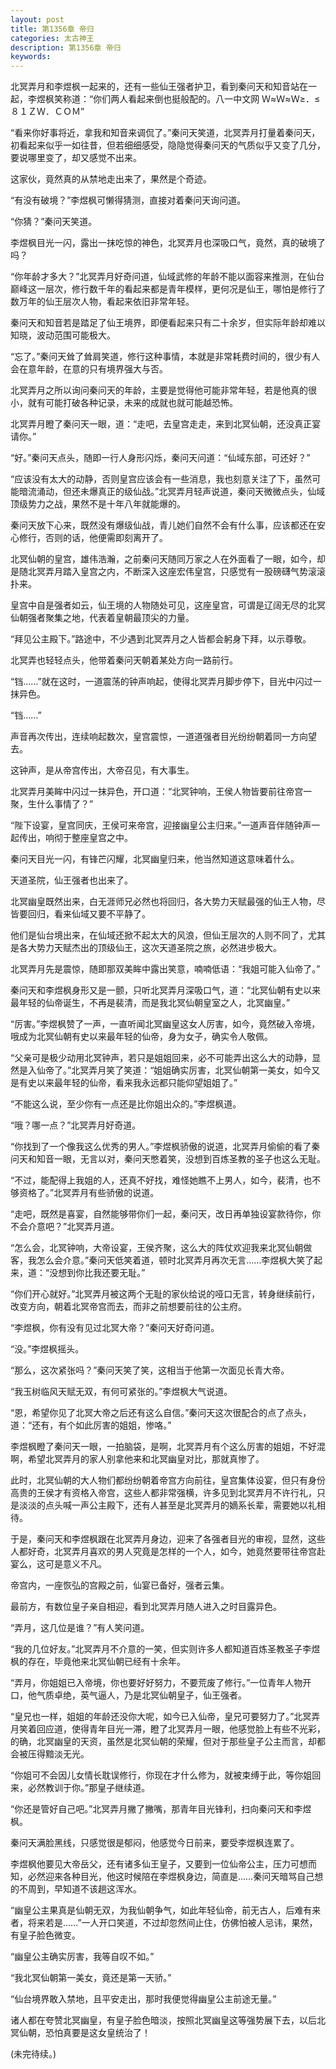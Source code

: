 ```yaml
---
layout: post
title: 第1356章 帝归
categories: 太古神王
description: 第1356章 帝归
keywords:
---
```


北冥弄月和李煜枫一起来的，还有一些仙王强者护卫，看到秦问天和知音站在一起，李煜枫笑称道：“你们两人看起来倒也挺般配的。八一中文网  Ｗ≈Ｗ≈Ｗ≥．≤８１ＺＷ．ＣＯＭ”

“看来你好事将近，拿我和知音来调侃了。”秦问天笑道，北冥弄月打量着秦问天，初看起来似乎一如往昔，但若细细感受，隐隐觉得秦问天的气质似乎又变了几分，要说哪里变了，却又感觉不出来。

这家伙，竟然真的从禁地走出来了，果然是个奇迹。

“有没有破境？”李煜枫可懒得猜测，直接对着秦问天询问道。

“你猜？”秦问天笑道。

李煜枫目光一闪，露出一抹吃惊的神色，北冥弄月也深吸口气，竟然，真的破境了吗？

“你年龄才多大？”北冥弄月好奇问道，仙域武修的年龄不能以面容来推测，在仙台巅峰这一层次，修行数千年的看起来都是青年模样，更何况是仙王，哪怕是修行了数万年的仙王层次人物，看起来依旧非常年轻。

秦问天和知音若是踏足了仙王境界，即便看起来只有二十余岁，但实际年龄却难以知晓，波动范围可能极大。

“忘了。”秦问天耸了耸肩笑道，修行这种事情，本就是非常耗费时间的，很少有人会在意年龄，在意的只有境界强大与否。

北冥弄月之所以询问秦问天的年龄，主要是觉得他可能非常年轻，若是他真的很小，就有可能打破各种记录，未来的成就也就可能越恐怖。

北冥弄月瞪了秦问天一眼，道：“走吧，去皇宫走走，来到北冥仙朝，还没真正宴请你。”

“好。”秦问天点头，随即一行人身形闪烁，秦问天问道：“仙域东部，可还好？”

“应该没有太大的动静，否则皇宫应该会有一些消息，我也刻意关注了下，虽然可能暗流涌动，但还未爆真正的级仙战。”北冥弄月轻声说道，秦问天微微点头，仙域顶级势力之战，果然不是十年八年就能爆的。

秦问天放下心来，既然没有爆级仙战，青儿她们自然不会有什么事，应该都还在安心修行，否则的话，他便需即刻离开了。

北冥仙朝的皇宫，雄伟浩瀚，之前秦问天随同万家之人在外面看了一眼，如今，却是随北冥弄月踏入皇宫之内，不断深入这座宏伟皇宫，只感觉有一股磅礴气势滚滚扑来。

皇宫中自是强者如云，仙王境的人物随处可见，这座皇宫，可谓是辽阔无尽的北冥仙朝强者聚集之地，代表着皇朝最顶尖的力量。

“拜见公主殿下。”路途中，不少遇到北冥弄月之人皆都会躬身下拜，以示尊敬。

北冥弄也轻轻点头，他带着秦问天朝着某处方向一路前行。

“铛……”就在这时，一道震荡的钟声响起，使得北冥弄月脚步停下，目光中闪过一抹异色。

“铛……”

声音再次传出，连续响起数次，皇宫震惊，一道道强者目光纷纷朝着同一方向望去。

这钟声，是从帝宫传出，大帝召见，有大事生。

北冥弄月美眸中闪过一抹异色，开口道：“北冥钟响，王侯人物皆要前往帝宫一聚，生什么事情了？”

“陛下设宴，皇宫同庆，王侯可来帝宫，迎接幽皇公主归来。”一道声音伴随钟声一起传出，响彻于整座皇宫之中。

秦问天目光一闪，有锋芒闪耀，北冥幽皇归来，他当然知道这意味着什么。

天道圣院，仙王强者也出来了。

北冥幽皇既然出来，白无涯师兄必然也将回归，各大势力天赋最强的仙王人物，尽皆要回归，看来仙域又要不平静了。

他们是仙台境出来，在仙域还掀不起太大的风浪，但仙王层次的人则不同了，尤其是各大势力天赋杰出的顶级仙王，这次天道圣院之旅，必然进步极大。

北冥弄月先是震惊，随即那双美眸中露出笑意，喃喃低语：“我姐可能入仙帝了。”

秦问天和李煜枫身形又是一颤，只听北冥弄月深吸口气，道：“北冥仙朝有史以来最年轻的仙帝诞生，不再是裴清，而是我北冥仙朝皇室之人，北冥幽皇。”

“厉害。”李煜枫赞了一声，一直听闻北冥幽皇这女人厉害，如今，竟然破入帝境，哦成为北冥仙朝有史以来最年轻的仙帝，身为女子，确实令人敬佩。

“父亲可是极少动用北冥钟声，若只是姐姐回来，必不可能弄出这么大的动静，显然是入仙帝了。”北冥弄月笑了笑道：“姐姐确实厉害，北冥仙朝第一美女，如今又是有史以来最年轻的仙帝，看来我永远都只能仰望姐姐了。”

“不能这么说，至少你有一点还是比你姐出众的。”李煜枫道。

“哦？哪一点？”北冥弄月好奇道。

“你找到了一个像我这么优秀的男人。”李煜枫骄傲的说道，北冥弄月偷偷的看了秦问天和知音一眼，无言以对，秦问天憋着笑，没想到百炼圣教的圣子也这么无耻。

“不过，能配得上我姐的人，还真不好找，难怪她瞧不上男人，如今，裴清，也不够资格了。”北冥弄月有些骄傲的说道。

“走吧，既然是喜宴，自然能够带你们一起，秦问天，改日再单独设宴款待你，你不会介意吧？”北冥弄月道。

“怎么会，北冥钟响，大帝设宴，王侯齐聚，这么大的阵仗欢迎我来北冥仙朝做客，我怎么会介意。”秦问天低笑着道，顿时北冥弄月再次无言……李煜枫大笑了起来，道：“没想到你比我还要无耻。”

“你们开心就好。”北冥弄月被这两个无耻的家伙给说的哑口无言，转身继续前行，改变方向，朝着北冥帝宫而去，而非之前想要前往的公主府。

“李煜枫，你有没有见过北冥大帝？”秦问天好奇问道。

“没。”李煜枫摇头。

“那么，这次紧张吗？”秦问天笑了笑，这相当于他第一次面见长青大帝。

“我玉树临风天赋无双，有何可紧张的。”李煜枫大气说道。

“恩，希望你见了北冥大帝之后还有这么自信。”秦问天这次很配合的点了点头，道：“还有，有个如此厉害的姐姐，惨咯。”

李煜枫瞪了秦问天一眼，一拍脑袋，是啊，北冥弄月有个这么厉害的姐姐，不好混啊，希望北冥弄月的家人别拿他来和北冥幽皇对比，那就真惨了。

此时，北冥仙朝的大人物们都纷纷朝着帝宫方向前往，皇宫集体设宴，但只有身份高贵的王侯才有资格入帝宫，这些人都非常强横，许多见到北冥弄月不许行礼，只是淡淡的点头喊一声公主殿下，还有人甚至是北冥弄月的嫡系长辈，需要她以礼相待。

于是，秦问天和李煜枫跟在北冥弄月身边，迎来了各强者目光的审视，显然，这些人都好奇，北冥弄月喜欢的男人究竟是怎样的一个人，如今，她竟然要带往帝宫赴宴么，这可是意义不凡。

帝宫内，一座恢弘的宫殿之前，仙宴已备好，强者云集。

最前方，有数位皇子亲自相迎，看到北冥弄月随人进入之时目露异色。

“弄月，这几位是谁？”有人笑问道。

“我的几位好友。”北冥弄月不介意的一笑，但实则许多人都知道百炼圣教圣子李煜枫的存在，毕竟他来北冥仙朝已经有十余年。

“弄月，你姐姐已入帝境，你也要好好努力，不要荒废了修行。”一位青年人物开口，他气质卓绝，英气逼人，乃是北冥仙朝皇子，仙王强者。

“皇兄也一样，姐姐的年龄还没你大呢，如今已入仙帝，皇兄可要努力了。”北冥弄月笑着回应道，使得青年目光一滞，瞪了北冥弄月一眼，他感觉脸上有些不光彩，的确，北冥幽皇的天资，虽然是北冥仙朝的荣耀，但对于那些皇子公主而言，却都会被压得黯淡无光。

“你姐可不会因儿女情长耽误修行，你现在才什么修为，就被束缚于此，等你姐回来，必然教训于你。”那皇子继续道。

“你还是管好自己吧。”北冥弄月撇了撇嘴，那青年目光锋利，扫向秦问天和李煜枫。

秦问天满脸黑线，只感觉很是郁闷，他感觉今日前来，要受李煜枫连累了。

李煜枫他要见大帝岳父，还有诸多仙王皇子，又要到一位仙帝公主，压力可想而知，必然迎来各种目光，他这时候陪在李煜枫身边，简直是……秦问天暗骂自己想的不周到，早知道不该趟这浑水。

“幽皇公主果真是仙朝无双，为我仙朝争气，如此年轻仙帝，前无古人，后难有来者，将来若是……”一人开口笑道，不过却忽然间止住，仿佛怕被人忌讳，果然，有皇子脸色微变。

“幽皇公主确实厉害，我等自叹不如。”

“我北冥仙朝第一美女，竟还是第一天骄。”

“仙台境界敢入禁地，且平安走出，那时我便觉得幽皇公主前途无量。”

诸人都在夸赞北冥幽皇，有皇子脸色暗淡，按照北冥幽皇这等强势展下去，以后北冥仙朝，恐怕真要是这女皇统治了！

(未完待续。)
